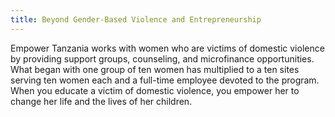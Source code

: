 ```yaml
---
title: Beyond Gender-Based Violence and Entrepreneurship
---
```

Empower Tanzania works with women who are victims of domestic violence by providing support groups, counseling, and microfinance opportunities. What began with one group of ten women has multiplied to a ten sites serving ten women each and a full-time employee devoted to the program. When you educate a victim of domestic violence, you empower her to change her life and the lives of her children.